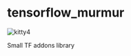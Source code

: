 # tensorflow_murmur

![kitty4](https://github.com/jordmundgand/tensorflow_murmur/assets/109611636/80b10f1f-fdc2-4502-ab29-b195ee3cb57f)


Small TF addons library
